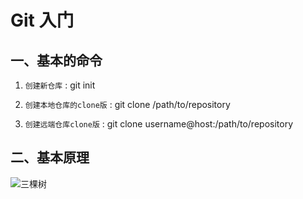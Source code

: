 # Git 入门

## 一、基本的命令

1. `创建新仓库` : git init
2. `创建本地仓库的clone版` : git clone /path/to/repository

3. `创建远端仓库clone版` : git clone username@host:/path/to/repository


## 二、基本原理


![三棵树](http://note.youdao.com/yws/res/9749/WEBRESOURCE2254f78a3cc4593cba35918b8a81ae61)